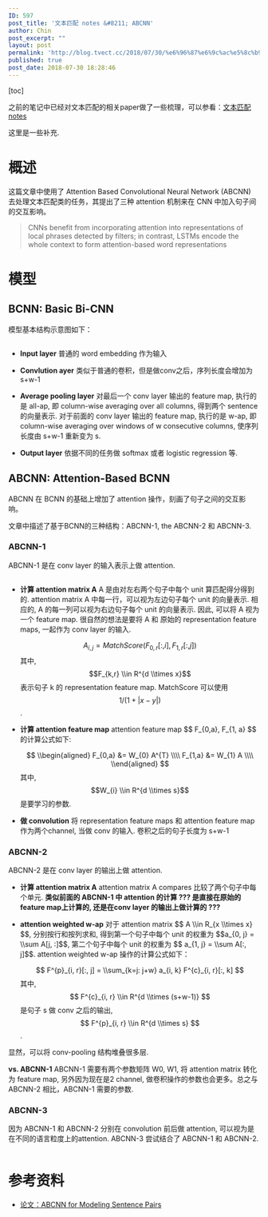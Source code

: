 ```yaml
---
ID: 597
post_title: '文本匹配 notes &#8211; ABCNN'
author: Chin
post_excerpt: ""
layout: post
permalink: 'http://blog.tvect.cc/2018/07/30/%e6%96%87%e6%9c%ac%e5%8c%b9%e9%85%8d-notes-abcnn/'
published: true
post_date: 2018-07-30 18:28:46
---
```

[toc]

之前的笔记中已经对文本匹配的相关paper做了一些梳理，可以参看：<a href="http://blog.tvect.cc/2018/07/05/%E6%96%87%E6%9C%AC%E5%8C%B9%E9%85%8D-notes/">文本匹配 notes</a>

这里是一些补充.

<h1>概述</h1>

这篇文章中使用了 Attention Based Convolutional Neural Network (ABCNN) 去处理文本匹配类的任务，其提出了三种 attention 机制来在 CNN 中加入句子间的交互影响。

<blockquote>
  CNNs benefit from incorporating attention into representations of local phrases detected by filters; in contrast, LSTMs encode the whole context to form attention-based word representations
</blockquote>

<h1>模型</h1>

<h2>BCNN: Basic Bi-CNN</h2>

模型基本结构示意图如下：

<img src="http://blog.tvect.cc/wp-content/uploads/2018/07/bcnn.png" alt="" />

<ul>
<li><strong>Input layer</strong>
普通的 word embedding 作为输入</p></li>
<li><p><strong>Convlution ayer</strong>
类似于普通的卷积，但是做conv之后，序列长度会增加为 s+w-1</p></li>
<li><p><strong>Average pooling layer</strong>
对最后一个 conv layer 输出的 feature map, 执行的是 all-ap, 即 column-wise averaging over all columns, 得到两个 sentence 的向量表示.
对于前面的 conv layer 输出的 feature map, 执行的是 w-ap, 即 column-wise averaging over windows of w consecutive columns, 使序列长度由 s+w-1 重新变为 s.</p></li>
<li><p><strong>Output layer</strong>
依据不同的任务做 softmax 或者 logistic regression 等.</p></li>
</ul>

<h2>ABCNN: Attention-Based BCNN</h2>

<p>ABCNN 在 BCNN 的基础上增加了 attention 操作，刻画了句子之间的交互影响。

文章中描述了基于BCNN的三种结构：ABCNN-1, the ABCNN-2 和 ABCNN-3.

<h3>ABCNN-1</h3>

ABCNN-1 是在 conv layer 的输入表示上做 attention.

<img src="http://blog.tvect.cc/wp-content/uploads/2018/07/abcnn-1.png" alt="" />

<ul>
<li><strong>计算 attention matrix A</strong>
A 是由对左右两个句子中每个 unit 算匹配得分得到的.
attention matrix A 中每一行，可以视为左边句子每个 unit 的向量表示. 相应的, A 的每一列可以视为右边句子每个 unit 的向量表示. 因此, 可以将 A 视为一个 feature map. 很自然的想法是要将 A 和 原始的 representation feature maps, 一起作为 conv layer 的输入.

$$
	A_{i, j} = MatchScore(F_{0,r}[:, i], F_{1,r}[:, j])
	$$
其中, $$F_{k,r} \\in R^{d \\times  x}$$ 表示句子 k 的 representation feature map.
MatchScore 可以使用 $$1/(1+|x-y|)$$.</p></li>
<li><p><strong>计算 attention feature map</strong>
attention feature map $$ F_{0,a}, F_{1, a} $$ 的计算公式如下:

$$
	\\begin{aligned}
	F_{0,a} &= W_{0} A^{T} \\\\
	F_{1,a} &= W_{1} A \\\\
	\\end{aligned}
	$$
其中, $$W_{i} \\in R^{d \\times s}$$ 是要学习的参数.</p></li>
<li><p><strong>做 convolution</strong>
将 representation feature maps 和 attention feature map 作为两个channel, 当做 conv 的输入. 卷积之后的句子长度为 s+w-1</p></li>
</ul>

<h3>ABCNN-2</h3>

<p>ABCNN-2 是在 conv layer 的输出上做 attention.

<img src="http://blog.tvect.cc/wp-content/uploads/2018/07/abcnn-2.png" alt="" />

<ul>
<li><strong>计算 attention matrix A</strong>
attention matrix A compares 比较了两个句子中每个单元.
<strong>类似前面的 ABCNN-1 中 attention 的计算 ??? 是直接在原始的feature map上计算的, 还是在conv layer 的输出上做计算的 ???</strong></p></li>
<li><p><strong>attention weighted w-ap</strong>
对于 attention matrix $$ A \\in R_{x \\times x} $$, 分别按行和按列求和, 得到第一个句子中每个 unit 的权重为 $$a_{0, j} = \\sum A[j, :]$$, 第二个句子中每个 unit 的权重为 $$ a_{1, j} = \\sum A[:, j]$$.
attention weighted w-ap 操作的计算公式如下：

$$
	F^{p}_{i, r}[:, j] = \\sum_{k=j: j+w} a_{i, k} F^{c}_{i, r}[:, k]
	$$
其中, $$ F^{c}_{i, r} \\in R^{d \\times (s+w-1)} $$ 是句子 s 做 conv 之后的输出, $$ F^{p}_{i, r} \\in R^{d \\times s} $$.</p></li>
</ul>

<p>显然，可以将 conv-pooling 结构堆叠很多层.

<strong>vs. ABCNN-1</strong>
ABCNN-1 需要有两个参数矩阵 W0, W1, 将 attention matrix 转化为 feature map, 另外因为现在是2 channel, 做卷积操作的参数也会更多。总之与 ABCNN-2 相比，ABCNN-1 需要的参数.

<h3>ABCNN-3</h3>

因为 ABCNN-1 和 ABCNN-2 分别在 convolution 前后做 attention, 可以视为是在不同的语言粒度上的attention. ABCNN-3 尝试结合了 ABCNN-1 和 ABCNN-2.

<img src="http://blog.tvect.cc/wp-content/uploads/2018/07/abcnn-3.png" alt="" />

<h1>参考资料</h1>

<ul>
<li><a href="https://arxiv.org/abs/1512.05193">论文：ABCNN for Modeling Sentence Pairs</a></li>
</ul>